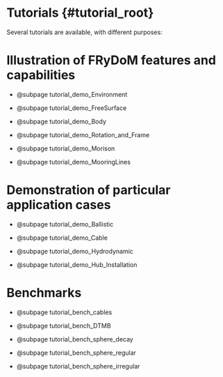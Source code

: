 Tutorials {#tutorial_root}
==========================

Several tutorials are available, with different purposes:

Illustration of FRyDoM features and capabilities
================================================

-   @subpage tutorial_demo_Environment
    
-   @subpage tutorial_demo_FreeSurface
    
-   @subpage tutorial_demo_Body

-   @subpage tutorial_demo_Rotation_and_Frame
    
-   @subpage tutorial_demo_Morison
    
-   @subpage tutorial_demo_MooringLines


Demonstration of particular application cases
=============================================

-   @subpage tutorial_demo_Ballistic

-   @subpage tutorial_demo_Cable

-   @subpage tutorial_demo_Hydrodynamic

-   @subpage tutorial_demo_Hub_Installation

Benchmarks
==========

-   @subpage tutorial_bench_cables

-   @subpage tutorial_bench_DTMB

-   @subpage tutorial_bench_sphere_decay

-   @subpage tutorial_bench_sphere_regular

-   @subpage tutorial_bench_sphere_irregular